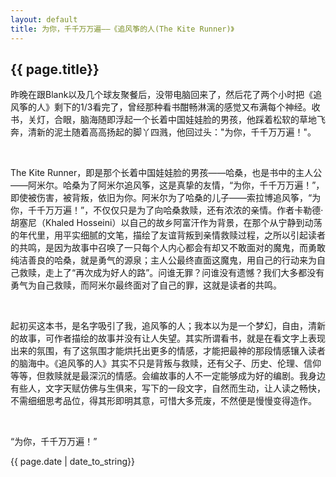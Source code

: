 ```yaml
---
layout: default
title: 为你，千千万万遍——《追风筝的人(The Kite Runner)》
---
```


<h2>{{ page.title}}</h2>

<p>昨晚在跟Blank以及几个球友聚餐后，没带电脑回来了，然后花了两个小时把《追风筝的人》剩下的1/3看完了，曾经那种看书酣畅淋漓的感觉又布满每个神经。收书，关灯，合眼，脑海随即浮起一个长着中国娃娃脸的男孩，他踩着松软的草地飞奔，清新的泥土随着高高扬起的脚丫四溅，他回过头："为你，千千万万遍！"。

&nbsp;

The Kite Runner，即是那个长着中国娃娃脸的男孩——哈桑，也是书中的主人公——阿米尔。哈桑为了阿米尔追风筝，这是真挚的友情，“为你，千千万万遍！”，即使被伤害，被背叛，依旧为你。阿米尔为了哈桑的儿子——索拉博追风筝，“为你，千千万万遍！”，不仅仅只是为了向哈桑救赎，还有浓浓的亲情。作者卡勒德·胡塞尼（Khaled Hosseini）以自己的故乡阿富汗作为背景，在那个从宁静到动荡的年代里，用平实细腻的文笔，描绘了友谊背叛到亲情救赎过程，之所以引起读者的共鸣，是因为故事中召唤了一只每个人内心都会有却又不敢面对的魔鬼，而勇敢纯洁善良的哈桑，就是勇气的源泉；主人公最终直面这魔鬼，用自己的行动来为自己救赎，走上了“再次成为好人的路”。问谁无罪？问谁没有遗憾？我们大多都没有勇气为自己救赎，而阿米尔最终面对了自己的罪，这就是读者的共鸣。

&nbsp;

起初买这本书，是名字吸引了我，追风筝的人；我本以为是一个梦幻，自由，清新的故事，可作者描绘的故事并没有让人失望。其实所谓看书，就是在看文字上表现出来的氛围，有了这氛围才能烘托出更多的情感，才能把最神的那段情感镶入读者的脑海中。《追风筝的人》其实不只是背叛与救赎，还有父子、历史、伦理、信仰等等，但救赎就是最深沉的情感。会编故事的人不一定能够成为好的编剧。我身边有些人，文字天赋仿佛与生俱来，写下的一段文字，自然而生动，让人读之畅快，不需细细思考品位，得其形即明其意，可惜大多荒废，不然便是慢慢变得造作。

&nbsp;

“为你，千千万万遍！”</p>

<p>{{ page.date | date_to_string}}</p>
